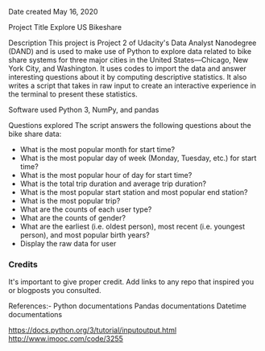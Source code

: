 Date created
May 16, 2020

Project Title
Explore US Bikeshare 

Description
This project is Project 2 of Udacity's Data Analyst Nanodegree (DAND) and is used to make use of Python to explore data related to bike share systems for three major cities in the United States—Chicago, New York City, and Washington. It uses codes to import the data and answer interesting questions about it by computing descriptive statistics. It also writes a script that takes in raw input to create an interactive experience in the terminal to present these statistics.

Software used
Python 3, NumPy, and pandas

Questions explored
The script answers the following questions about the bike share data:
* What is the most popular month for start time?
* What is the most popular day of week (Monday, Tuesday, etc.) for start time?
* What is the most popular hour of day for start time?
* What is the total trip duration and average trip duration?
* What is the most popular start station and most popular end station?
* What is the most popular trip?
* What are the counts of each user type?
* What are the counts of gender?
* What are the earliest (i.e. oldest person), most recent (i.e. youngest person), and most popular birth years?
* Display the raw data for user

### Credits
It's important to give proper credit. Add links to any repo that inspired you or blogposts you consulted.

References:-
Python documentations
Pandas documentations
Datetime documentations

https://docs.python.org/3/tutorial/inputoutput.html
http://www.imooc.com/code/3255